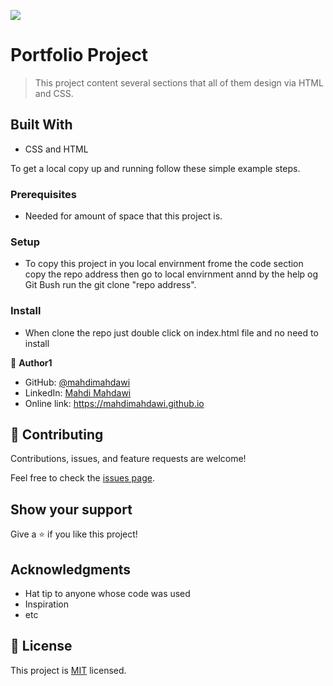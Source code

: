 ![](https://img.shields.io/badge/Microverse-blueviolet)

# Portfolio Project

> This project content several sections that all of them design via HTML and CSS.


## Built With

- CSS and HTML


To get a local copy up and running follow these simple example steps.

### Prerequisites
- Needed for amount of space that this project is.

### Setup
- To copy this project in you local envirnment frome the code section copy the repo address then go to local envirnment annd by the help og Git Bush run the git clone "repo address".

### Install
- When clone the repo just double click on index.html file and no need to install



👤 **Author1**

- GitHub: [@mahdimahdawi](https://github.com/mahdimahdawi)
- LinkedIn: [Mahdi Mahdawi](https://linkedin.com/feed/)
- Online link: https://mahdimahdawi.github.io

## 🤝 Contributing

Contributions, issues, and feature requests are welcome!

Feel free to check the [issues page](../../issues/).

## Show your support

Give a ⭐️ if you like this project!

## Acknowledgments

- Hat tip to anyone whose code was used
- Inspiration
- etc

## 📝 License

This project is [MIT](./MIT.md) licensed.
